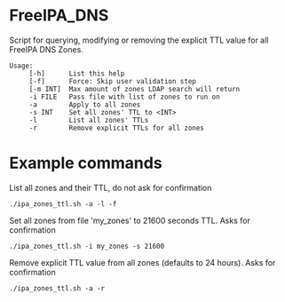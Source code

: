 # FreeIPA_DNS

Script for querying, modifying or removing the explicit TTL value for all FreeIPA DNS Zones.

```
Usage:
     [-h]      List this help
     [-f]      Force: Skip user validation step
     [-m INT]  Max amount of zones LDAP search will return
     -i FILE   Pass file with list of zones to run on
     -a        Apply to all zones
     -s INT    Set all zones' TTL to <INT>
     -l        List all zones' TTLs
     -r        Remove explicit TTLs for all zones
```

# Example commands

List all zones and their TTL, do not ask for confirmation

```
./ipa_zones_ttl.sh -a -l -f
```

Set all zones from file 'my_zones' to 21600 seconds TTL. Asks for confirmation

```
./ipa_zones_ttl.sh -i my_zones -s 21600
```

Remove explicit TTL value from all zones (defaults to 24 hours). Asks for confirmation

```
./ipa_zones_ttl.sh -a -r
```
